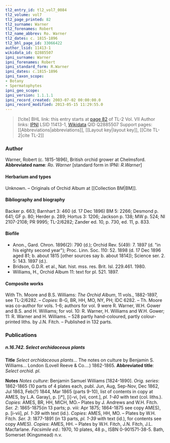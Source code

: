 ```yaml
---
tl2_entry_id: tl2_vol7_0084
tl2_volume: vol7
tl2_page_printed: 82
tl2_surname: Warner
tl2_forenames: Robert
tl2_name_abbrev: Ro. Warner
tl2_dates: c. 1815-1896
tl2_bhl_page_id: 33066422
author_lsid: 11413-1
wikidata_id: Q2885507
ipni_surname: Warner
ipni_forenames: Robert
ipni_standard_form: R.Warner
ipni_dates: c.1815-1896
ipni_taxon_scope: 
- Botany
- Spermatophytes
ipni_geo_scope: 
ipni_version: 1.1.1.1
ipni_record_created: 2003-07-02 00:00:00.0
ipni_record_modified: 2013-05-15 11:29:55.0
---
```


> [!cite] BHL link: this entry starts at [page 82](https://www.biodiversitylibrary.org/page/33066422) of TL-2 Vol. VII
> Author links: [IPNI](https://www.ipni.org/a/11413-1) LSID 11413-1, [Wikidata](https://www.wikidata.org/wiki/Q2885507) QID Q2885507
> Support pages: [[Abbreviations|abbreviations]], [[Layout key|layout key]], [[Cite TL-2|cite TL-2]]

### Author

Warner, Robert (c. 1815-1896), British orchid grower at Chelmsford. 
**Abbreviated name**: *Ro. Warner* \[standard form in IPNI: *R.Warner*\]

#### Herbarium and types

Unknown. – Originals of Orchid Album at [[Collection BM|BM]].

#### Bibliography and biography

Backer p. 663; Barnhart 3: 460 (d. 17 Dec 1896) BM 5: 2266; Desmond p. 641; GF p. 80; Herder p. 289; Hortus 3: 1206; Jackson p. 138; MW p. 524; NI 2107-2108; PR 9995; TL-2/6282; Zander ed. 10, p. 730, ed. 11, p. 833.

#### Biofile

- Anon., Gard. Chron. 1896(2): 790 (d.); Orchid Rev. 5(49): 7. 1897 (d. "in his eighty second year"); Proc. Linn. Soc. 110: 52. 1898 (d. 17 Dec 1896 aged 81; b. about 1815 \[other sources say b. about 1814\]); Science ser. 2. 5: 143. 1897 (d.).
- Bridson, G.D.R. et al., Nat. hist. mss. res. Brit. Isl. 229.461. 1980.
- Williams, H., Orchid Album 11: text for pl. 521. 1897.

#### Composite works

With Th. Moore and B.S. Williams: *The Orchid Album*, 11 vols., 1882-1897, see TL-2/6282. – *Copies*: B-G, BR, HH, MO, NY, PH; IDC 6282. – Th. Moore was co-author for vols. 1-6; authors for vol. 9 were R. Warner, W.H. Gower and B.S. and H. Williams; for vol. 10: R. Warner, H. Williams and W.H. Gower; 11: R. Warner and H. Williams. – 528 partly hand-coloured, partly colour-printed liths. by J.N. Fitch. – Published in 132 parts.

### Publications

##### n.16.742. Select orchidaceous plants

**Title**
*Select orchidaceous plants*... The notes on culture by Benjamin S. Williams... London (Lovell Reeve & Co....) 1862-1865.
**Abbreviated title**: *Select orchid. pl.*

**Notes**
*Notes culture*: Benjamin Samuel Williams \[1824-1890\].
*Orig. series*: 1862-1865 (10 parts of 4 plates each, publ. Jun, Aug, Sep-Nov, Dec 1862, Jul 1863, Feb(?) 1844, Mar 1865 (parts 9-10), list of contents in copy at AMES, by L.A. Garay), p. \[i\*\], \[i\]-vi, \[vii, cont.\], *pl. 1-40* with text (col. liths.). *Copies*: AMES, BR, HH, MICH, MO.– Plates by J. Andrews and W.H. Fitch.
*Ser. 2*: 1865-1875(in 13 parts; p. viii: Apr 1875; 1864-1875 see copy AMES), p. \[i-vii\], *pl. 1-39* with text (id.). *Copies*: AMES, HH, MO. – Plates by W.H. Fitch.
*Ser. 3*: 1877-1891 (in 13 parts, *pl. 1-39* with text (id.), for contents see copy AMES).
*Copies*: AMES, HH. – Plates by W.H. Fitch, J.N. Fitch, J.L. Macfarlane.
*Facsimile ed*.: 1970, 10 plates, 48 p., ISBN 0-901571-38-5. Bath, Somerset (Kingsmead) n.v.

